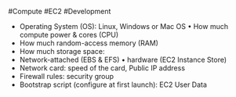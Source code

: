 #Compute #EC2 #Development 

- Operating System (OS): Linux, Windows or Mac OS • How much compute power & cores (CPU)  
- How much random-access memory (RAM)
- How much storage space:  
- Network-attached (EBS & EFS) • hardware (EC2 Instance Store)
- Network card: speed of the card, Public IP address  
- Firewall rules: security group  
- Bootstrap script (configure at first launch): EC2 User Data